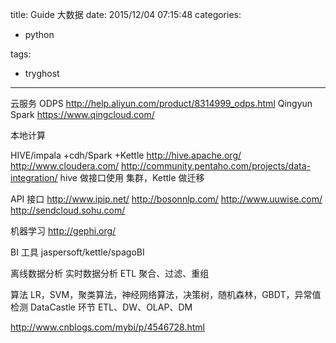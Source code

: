 title: Guide 大数据
date: 2015/12/04 07:15:48
categories:

 - python 


tags:

- tryghost

---

云服务
ODPS
http://help.aliyun.com/product/8314999_odps.html
Qingyun Spark
https://www.qingcloud.com/

本地计算

HIVE/impala +cdh/Spark +Kettle
http://hive.apache.org/
http://www.cloudera.com/
http://community.pentaho.com/projects/data-integration/
hive 做接口使用 集群，Kettle 做迁移

API 接口
http://www.ipip.net/
http://bosonnlp.com/
http://www.uuwise.com/
http://sendcloud.sohu.com/

机器学习
http://gephi.org/

BI 工具
jaspersoft/kettle/spagoBI


离线数据分析
实时数据分析
ETL  聚合、过滤、重组

算法
LR，SVM，聚类算法，神经网络算法，决策树，随机森林，GBDT，异常值检测
DataCastle
环节
ETL、DW、OLAP、DM

http://www.cnblogs.com/mybi/p/4546728.html




